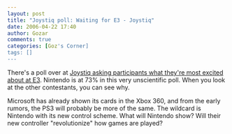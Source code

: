 ```yaml
---
layout: post
title: "Joystiq poll: Waiting for E3 - Joystiq"
date: 2006-04-22 17:40
author: Gozar
comments: true
categories: [Goz's Corner]
tags: []
---
```

There's a poll over at <a href="http://www.joystiq.com/2006/04/21/joystiq-poll-waiting-for-e3/">Joystiq asking participants what they're most excited about at E3</a>. Nintendo is at 73% in this very unscientific poll. When you look at the other contestants, you can see why.

Microsoft has already shown its cards in the Xbox 360, and from the early rumors, the PS3 will probably be more of the same. The wildcard is Nintendo with its new control scheme. What will Nintendo show? Will their new controller "revolutionize" how games are played?
